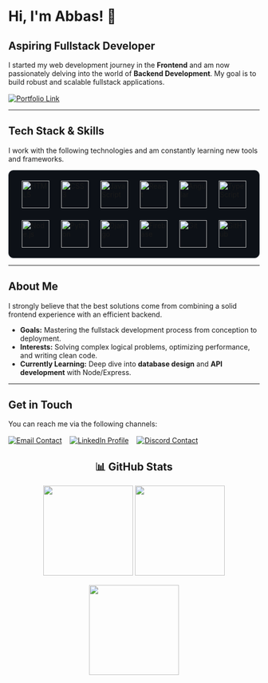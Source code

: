 # Hi, I'm Abbas! 👋

## Aspiring Fullstack Developer

I started my web development journey in the **Frontend** and am now passionately delving into the world of **Backend Development**. My goal is to build robust and scalable fullstack applications.

<div style="margin-top: 16px;">
  <a href="https://abbas-el-mahmoud.com/" target="_blank">
    <img src="https://img.shields.io/badge/My_Portfolio-222222?style=for-the-badge&logo=About.me&logoColor=white" alt="Portfolio Link" />
  </a>
</div>

---

## Tech Stack & Skills

I work with the following technologies and am constantly learning new tools and frameworks.

<div style="display: flex; flex-wrap: wrap; gap: 24px; justify-content: center; background-color: #0d1117; padding: 20px; border-radius: 10px; border: 1px solid #30363d;">
  <img src="https://cdn.jsdelivr.net/gh/devicons/devicon/icons/html5/html5-original.svg" alt="HTML5" width="55" height="55" />
  <img src="https://cdn.jsdelivr.net/gh/devicons/devicon/icons/css3/css3-original.svg" alt="CSS3" width="55" height="55" />
  <img src="https://cdn.jsdelivr.net/gh/devicons/devicon/icons/javascript/javascript-original.svg" alt="JavaScript" width="55" height="55" />
  <img src="https://cdn.jsdelivr.net/gh/devicons/devicon/icons/react/react-original.svg" alt="React" width="55" height="55" />
  <img src="https://cdn.jsdelivr.net/gh/devicons/devicon/icons/angularjs/angularjs-original.svg" alt="Angular" width="55" height="55" />
  <img src="https://cdn.jsdelivr.net/gh/devicons/devicon/icons/typescript/typescript-original.svg" alt="TypeScript" width="55" height="55" />
  <img src="https://cdn.jsdelivr.net/gh/devicons/devicon/icons/nodejs/nodejs-original.svg" alt="Node.js" width="55" height="55" />
  <img src="https://cdn.jsdelivr.net/gh/devicons/devicon/icons/python/python-original.svg" alt="Python" width="55" height="55" />
  <img src="https://cdn.jsdelivr.net/gh/devicons/devicon/icons/django/django-plain.svg" alt="Django" width="55" height="55" />
  <img src="https://cdn.jsdelivr.net/gh/devicons/devicon/icons/firebase/firebase-plain.svg" alt="Firebase" width="55" height="55" />
  <img src="https://cdn.jsdelivr.net/gh/devicons/devicon/icons/git/git-original.svg" alt="Git" width="55" height="55" />
  <img src="https://cdn.jsdelivr.net/gh/devicons/devicon/icons/github/github-original.svg" alt="GitHub" width="55" height="55" />
</div>


---

## About Me

I strongly believe that the best solutions come from combining a solid frontend experience with an efficient backend.

* **Goals:** Mastering the fullstack development process from conception to deployment.
* **Interests:** Solving complex logical problems, optimizing performance, and writing clean code.
* **Currently Learning:** Deep dive into **database design** and **API development** with Node/Express.
---

## Get in Touch

You can reach me via the following channels:

<div style="margin-top: 16px; display: flex; gap: 16px;"> <a href="mailto:abbas-el-mahmoud@hotmail.com"> <img src="https://img.shields.io/badge/Email-D14836?style=for-the-badge&logo=gmail&logoColor=white" alt="Email Contact" /> </a> <a href="https://www.linkedin.com/in/abbas-el-mahmoud/"> <img src="https://img.shields.io/badge/LinkedIn-0A66C2?style=for-the-badge&logo=linkedin&logoColor=white" alt="LinkedIn Profile" /> </a> <a href="https://discord.com/users/452240519871856650"> <img src="https://img.shields.io/badge/Discord-5865F2?style=for-the-badge&logo=discord&logoColor=white" alt="Discord Contact" /> </a> </div>



<h2 align="center">📊 GitHub Stats</h2>

<div align="center">
  <img src="https://github-readme-stats.vercel.app/api?username=abbas-el-mahmoud&show_icons=true&theme=github_dark&hide_border=true&bg_color=0d1117&title_color=58a6ff&icon_color=58a6ff" height="180" />
  <img src="https://github-readme-stats.vercel.app/api/top-langs/?username=abbas-el-mahmoud&layout=compact&theme=github_dark&hide_border=true&bg_color=0d1117&title_color=58a6ff" height="180" />
</div>

<div align="center" style="margin-top: 16px;">
  <img src="https://streak-stats.demolab.com?user=abbas-el-mahmoud&theme=github-dark-blue&hide_border=true&background=0d1117&ring=58a6ff&fire=58a6ff&currStreakLabel=58a6ff" height="180" />
</div>

